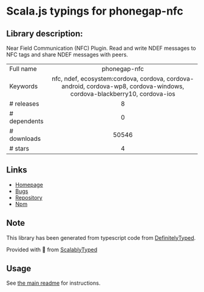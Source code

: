 
# Scala.js typings for phonegap-nfc


## Library description:
Near Field Communication (NFC) Plugin. Read and write NDEF messages to NFC tags and share NDEF messages with peers.

|                    |                 |
| ------------------ | :-------------: |
| Full name          | phonegap-nfc |
| Keywords           | nfc, ndef, ecosystem:cordova, cordova, cordova-android, cordova-wp8, cordova-windows, cordova-blackberry10, cordova-ios |
| # releases         | 8 |
| # dependents       | 0 |
| # downloads        | 50546 |
| # stars            | 4 |

## Links
- [Homepage](https://github.com/chariotsolutions/phonegap-nfc#readme)
- [Bugs](https://github.com/chariotsolutions/phonegap-nfc/issues)
- [Repository](https://github.com/chariotsolutions/phonegap-nfc)
- [Npm](https://www.npmjs.com/package/phonegap-nfc)
    


## Note
This library has been generated from typescript code from [DefinitelyTyped](https://definitelytyped.org).

Provided with :purple_heart: from [ScalablyTyped](https://github.com/oyvindberg/ScalablyTyped)

## Usage
See [the main readme](../../readme.md) for instructions.


